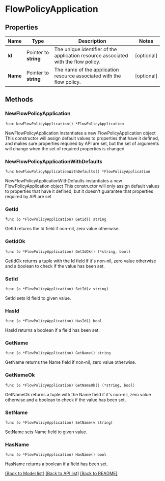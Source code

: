 # FlowPolicyApplication

## Properties

Name | Type | Description | Notes
------------ | ------------- | ------------- | -------------
**Id** | Pointer to **string** | The unique identifier of the application resource associated with the flow policy. | [optional] 
**Name** | Pointer to **string** | The name of the application resource associated with the flow policy. | [optional] 

## Methods

### NewFlowPolicyApplication

`func NewFlowPolicyApplication() *FlowPolicyApplication`

NewFlowPolicyApplication instantiates a new FlowPolicyApplication object
This constructor will assign default values to properties that have it defined,
and makes sure properties required by API are set, but the set of arguments
will change when the set of required properties is changed

### NewFlowPolicyApplicationWithDefaults

`func NewFlowPolicyApplicationWithDefaults() *FlowPolicyApplication`

NewFlowPolicyApplicationWithDefaults instantiates a new FlowPolicyApplication object
This constructor will only assign default values to properties that have it defined,
but it doesn't guarantee that properties required by API are set

### GetId

`func (o *FlowPolicyApplication) GetId() string`

GetId returns the Id field if non-nil, zero value otherwise.

### GetIdOk

`func (o *FlowPolicyApplication) GetIdOk() (*string, bool)`

GetIdOk returns a tuple with the Id field if it's non-nil, zero value otherwise
and a boolean to check if the value has been set.

### SetId

`func (o *FlowPolicyApplication) SetId(v string)`

SetId sets Id field to given value.

### HasId

`func (o *FlowPolicyApplication) HasId() bool`

HasId returns a boolean if a field has been set.

### GetName

`func (o *FlowPolicyApplication) GetName() string`

GetName returns the Name field if non-nil, zero value otherwise.

### GetNameOk

`func (o *FlowPolicyApplication) GetNameOk() (*string, bool)`

GetNameOk returns a tuple with the Name field if it's non-nil, zero value otherwise
and a boolean to check if the value has been set.

### SetName

`func (o *FlowPolicyApplication) SetName(v string)`

SetName sets Name field to given value.

### HasName

`func (o *FlowPolicyApplication) HasName() bool`

HasName returns a boolean if a field has been set.


[[Back to Model list]](../README.md#documentation-for-models) [[Back to API list]](../README.md#documentation-for-api-endpoints) [[Back to README]](../README.md)


